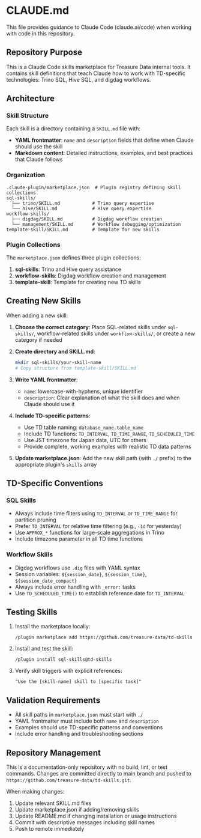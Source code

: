 # CLAUDE.md

This file provides guidance to Claude Code (claude.ai/code) when working with code in this repository.

## Repository Purpose

This is a Claude Code skills marketplace for Treasure Data internal tools. It contains skill definitions that teach Claude how to work with TD-specific technologies: Trino SQL, Hive SQL, and digdag workflows.

## Architecture

### Skill Structure

Each skill is a directory containing a `SKILL.md` file with:
- **YAML frontmatter**: `name` and `description` fields that define when Claude should use the skill
- **Markdown content**: Detailed instructions, examples, and best practices that Claude follows

### Organization

```
.claude-plugin/marketplace.json  # Plugin registry defining skill collections
sql-skills/
  ├── trino/SKILL.md            # Trino query expertise
  └── hive/SKILL.md             # Hive query expertise
workflow-skills/
  ├── digdag/SKILL.md           # Digdag workflow creation
  └── management/SKILL.md       # Workflow debugging/optimization
template-skill/SKILL.md         # Template for new skills
```

### Plugin Collections

The `marketplace.json` defines three plugin collections:
1. **sql-skills**: Trino and Hive query assistance
2. **workflow-skills**: Digdag workflow creation and management
3. **template-skill**: Template for creating new TD skills

## Creating New Skills

When adding a new skill:

1. **Choose the correct category**: Place SQL-related skills under `sql-skills/`, workflow-related skills under `workflow-skills/`, or create a new category if needed

2. **Create directory and SKILL.md**:
   ```bash
   mkdir sql-skills/your-skill-name
   # Copy structure from template-skill/SKILL.md
   ```

3. **Write YAML frontmatter**:
   - `name`: lowercase-with-hyphens, unique identifier
   - `description`: Clear explanation of what the skill does and when Claude should use it

4. **Include TD-specific patterns**:
   - Use TD table naming: `database_name.table_name`
   - Include TD functions: `TD_INTERVAL`, `TD_TIME_RANGE`, `TD_SCHEDULED_TIME`
   - Use JST timezone for Japan data, UTC for others
   - Provide complete, working examples with realistic TD data patterns

5. **Update marketplace.json**: Add the new skill path (with `./` prefix) to the appropriate plugin's `skills` array

## TD-Specific Conventions

### SQL Skills
- Always include time filters using `TD_INTERVAL` or `TD_TIME_RANGE` for partition pruning
- Prefer `TD_INTERVAL` for relative time filtering (e.g., `-1d` for yesterday)
- Use `APPROX_*` functions for large-scale aggregations in Trino
- Include timezone parameter in all TD time functions

### Workflow Skills
- Digdag workflows use `.dig` files with YAML syntax
- Session variables: `${session_date}`, `${session_time}`, `${session_date_compact}`
- Always include error handling with `_error:` tasks
- Use `TD_SCHEDULED_TIME()` to establish reference date for `TD_INTERVAL`

## Testing Skills

1. Install the marketplace locally:
   ```
   /plugin marketplace add https://github.com/treasure-data/td-skills
   ```

2. Install and test the skill:
   ```
   /plugin install sql-skills@td-skills
   ```

3. Verify skill triggers with explicit references:
   ```
   "Use the [skill-name] skill to [specific task]"
   ```

## Validation Requirements

- All skill paths in `marketplace.json` must start with `./`
- YAML frontmatter must include both `name` and `description`
- Examples should use TD-specific patterns and conventions
- Include error handling and troubleshooting sections

## Repository Management

This is a documentation-only repository with no build, lint, or test commands. Changes are committed directly to main branch and pushed to `https://github.com/treasure-data/td-skills.git`.

When making changes:
1. Update relevant SKILL.md files
2. Update marketplace.json if adding/removing skills
3. Update README.md if changing installation or usage instructions
4. Commit with descriptive messages including skill names
5. Push to remote immediately
